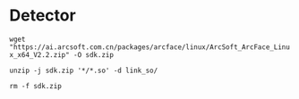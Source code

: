 # Detector

`wget "https://ai.arcsoft.com.cn/packages/arcface/linux/ArcSoft_ArcFace_Linux_x64_V2.2.zip" -O sdk.zip`

`unzip -j sdk.zip '*/*.so' -d link_so/`

`rm -f sdk.zip`